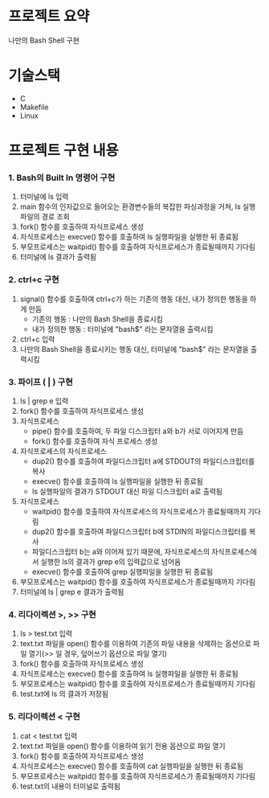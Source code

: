 # 프로젝트 요약
나만의 Bash Shell 구현

# 기술스택
- C
- Makefile
- Linux

# 프로젝트 구현 내용
### 1. Bash의 Built In 명령어 구현
1. 터미널에 ls 입력
2. main 함수의 인자값으로 들어오는 환경변수들의 복잡한 파싱과정을 거쳐, ls 실행파일의 경로 조회
3. fork() 함수를 호출하여 자식프로세스 생성
4. 자식프로세스는 execve() 함수를 호출하여 ls 실행파일을 실행한 뒤 종료됨
5. 부모프로세스는 waitpid() 함수를 호출하여 자식프로세스가 종료될때까지 기다림
6. 터미널에 ls 결과가 출력됨

### 2. ctrl+c 구현
1. signal() 함수를 호출하여 ctrl+c가 하는 기존의 행동 대신, 내가 정의한 행동을 하게 만듬
    - 기존의 행동 : 나만의 Bash Shell을 종료시킴
    - 내가 정의한 행동 : 터미널에 "bash$" 라는 문자열을 출력시킴
2. ctrl+c 입력
3. 나만의 Bash Shell을 종료시키는 행동 대신, 터미널에 "bash$" 라는 문자열을 출력시킴

### 3. 파이프 ( | ) 구현
1. ls | grep e 입력
2. fork() 함수를 호출하여 자식프로세스 생성
3. 자식프로세스
    - pipe() 함수를 호출하여, 두 파일 디스크립터 a와 b가 서로 이어지게 만듬 
    - fork() 함수를 호출하여 자식 프로세스 생성
4. 자식프로세스의 자식프로세스
    - dup2() 함수를 호출하여 파일디스크립터 a에 STDOUT의 파일디스크립터를 복사
    - execve() 함수를 호출하여 ls 실행파일을 실행한 뒤 종료됨
    - ls 실행파일의 결과가 STDOUT 대신 파일 디스크립터 a로 출력됨
5. 자식프로세스 
    - waitpid() 함수를 호출하여 자식프로세스의 자식프로세스가 종료될때까지 기다림
    - dup2() 함수를 호출하여 파일디스크립터 b에 STDIN의 파일디스크립터를 복사
    - 파일디스크립터 b는 a와 이어져 있기 때문에, 자식프로세스의 자식프로세스에서 실행한 ls의 결과가 grep e의 입력값으로 넘어옴
    - execve() 함수를 호출하여 grep 실행파일을 실행한 뒤 종료됨
6. 부모프로세스는 waitpid() 함수를 호출하여 자식프로세스가 종료될때까지 기다림
7. 터미널에 ls | grep e 결과가 출력됨

### 4. 리다이렉션  >, >> 구현
1. ls > test.txt 입력
2. text.txt 파일을 open() 함수를 이용하여 기존의 파일 내용을 삭제하는 옵션으로 파일 열기(>> 일 경우, 덮어쓰기 옵션으로 파일 열기)
3. fork() 함수를 호출하여 자식프로세스 생성
4. 자식프로세스는 execve() 함수를 호출하여 ls 실행파일을 실행한 뒤 종료됨
5. 부모프로세스는 waitpid() 함수를 호출하여 자식프로세스가 종료될때까지 기다림
6. test.txt에 ls 의 결과가 저장됨

### 5. 리다이렉션 < 구현
1. cat < test.txt 입력
2. text.txt 파일을 open() 함수를 이용하여 읽기 전용 옵션으로 파일 열기
3. fork() 함수를 호출하여 자식프로세스 생성
4. 자식프로세스는 execve() 함수를 호출하여 cat 실행파일을 실행한 뒤 종료됨
5. 부모프로세스는 waitpid() 함수를 호출하여 자식프로세스가 종료될때까지 기다림
6. test.txt의 내용이 터미널로 출력됨
